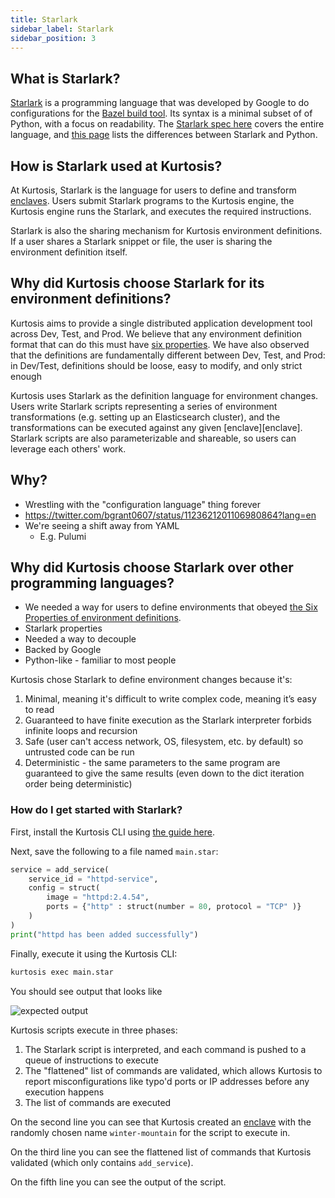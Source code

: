 ```yaml
---
title: Starlark
sidebar_label: Starlark
sidebar_position: 3
---
```


What is Starlark?
-----------------
[Starlark](https://github.com/bazelbuild/starlark) is a programming language that was developed by Google to do configurations for the [Bazel build tool](https://bazel.build/rules/language). Its syntax is a minimal subset of of Python, with a focus on readability. The [Starlark spec here](https://github.com/google/starlark-go/blob/master/doc/spec.md) covers the entire language, and [this page](https://bazel.build/rules/language#differences_with_python) lists the differences between Starlark and Python.

How is Starlark used at Kurtosis?
---------------------------------
At Kurtosis, Starlark is the language for users to define and transform [enclaves][enclaves]. Users submit Starlark programs to the Kurtosis engine, the Kurtosis engine runs the Starlark, and executes the required instructions.

Starlark is also the sharing mechanism for Kurtosis environment definitions. If a user shares a Starlark snippet or file, the user is sharing the environment definition itself.

Why did Kurtosis choose Starlark for its environment definitions?
-----------------------------------------------------------------
Kurtosis aims to provide a single distributed application development tool across Dev, Test, and Prod. We believe that any environment definition format that can do this must have [six properties][six-properties]. We have also observed that the definitions are fundamentally different between Dev, Test, and Prod: in Dev/Test, definitions should be loose, easy to modify, and only strict enough 





Kurtosis uses Starlark as the definition language for environment changes. Users write Starlark scripts representing a series of environment transformations (e.g. setting up an Elasticsearch cluster), and the transformations can be executed against any given [enclave][enclave]. Starlark scripts are also parameterizable and shareable, so users can leverage each others' work.

Why?
----
- Wrestling with the "configuration language" thing forever
- https://twitter.com/bgrant0607/status/1123621201106980864?lang=en
- We're seeing a shift away from YAML
    - E.g. Pulumi


Why did Kurtosis choose Starlark over other programming languages?
------------------------------------------------------------------

- We needed a way for users to define environments that obeyed [the Six Properties of environment definitions][six-properties].
- Starlark properties
- Needed a way to decouple 
- Backed by Google
- Python-like - familiar to most people

Kurtosis chose Starlark to define environment changes because it's:

1. Minimal, meaning it's difficult to write complex code, meaning it’s easy to read
2. Guaranteed to have finite execution as the Starlark interpreter forbids infinite loops and recursion
3. Safe (user can't access network, OS, filesystem, etc. by default) so untrusted code can be run
4. Deterministic - the same parameters to the same program are guaranteed to give the same results (even down to the dict iteration order being deterministic)

### How do I get started with Starlark?

First, install the Kurtosis CLI using [the guide here](https://docs.kurtosis.com/install).

Next, save the following to a file named `main.star`:

```py
service = add_service(
    service_id = "httpd-service", 
    config = struct(
        image = "httpd:2.4.54", 
        ports = {"http" : struct(number = 80, protocol = "TCP" )}
    )
)
print("httpd has been added successfully")
```

Finally, execute it using the Kurtosis CLI:

```bash
kurtosis exec main.star
```

You should see output that looks like

![expected output](/img/starlark/exec-output.png)

Kurtosis scripts execute in three phases: 

1. The Starlark script is interpreted, and each command is pushed to a queue of instructions to execute
1. The "flattened" list of commands are validated, which allows Kurtosis to report misconfigurations like typo'd ports or IP addresses before any execution happens
1. The list of commands are executed

On the second line you can see that Kurtosis created an [enclave][enclaves] with the randomly chosen name `winter-mountain` for the script to execute in.

On the third line you can see the flattened list of commands that Kurtosis validated (which only contains `add_service`).

On the fifth line you can see the output of the script.

<!--------------- ONLY LINKS BELOW HERE --------------------------->
[enclaves]: ./architecture.md#enclaves
[six-properties]: ./six-properties.md

